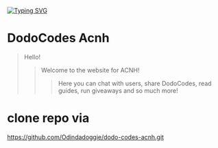 [![Typing SVG](https://readme-typing-svg.demolab.com?font=Fira+Code&pause=500&color=02C0F7&background=FFFFFF00&center=true&width=435&lines=hello!;this+is+the+%E2%84%961+ACNH+Dodocodes+website)](https://git.io/typing-svg)
# DodoCodes Acnh
> Hello! 
>> Welcome to the website for ACNH!
>>> Here you can chat with users, share DodoCodes, read guides, run giveaways and so much more!
# clone repo via
https://github.com/Odindadoggie/dodo-codes-acnh.git

